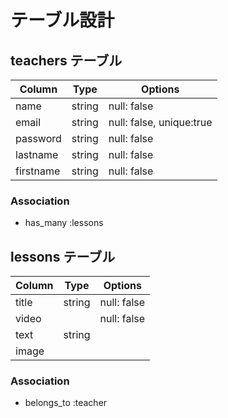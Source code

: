 # テーブル設計

## teachers テーブル

| Column    | Type   | Options                  |
| --------  | ------ | ------------------------ |
| name      | string | null: false              |
| email     | string | null: false, unique:true |
| password  | string | null: false              |
| lastname  | string | null: false              |
| firstname | string | null: false              |

### Association

- has_many :lessons

## lessons テーブル

| Column | Type   | Options     |
| ------ | ------ | ----------- |
| title  | string | null: false |
| video  |        | null: false |
| text   | string |             |
| image  |        |             |

### Association

- belongs_to :teacher